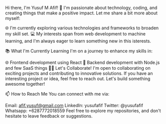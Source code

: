 Hi there, I'm Yusuf M Afif! 👋
I'm passionate about technology, coding, and creating things that make a positive impact. Let me share a bit more about myself:

🌐 I'm currently exploring various technologies and frameworks to broaden my skill set.
💻 My interests span from web development to machine learning, and I'm always eager to learn something new in this isterests.

📚 What I'm Currently Learning
I'm on a journey to enhance my skills in:

🌐 Frontend development using React
🚀 Backend development with Node.js
and few SaaS things
👯‍♂️ Let's Collaborate!
I'm open to collaborating on exciting projects and contributing to innovative solutions. If you have an interesting project or idea, feel free to reach out. Let's build something awesome together!

📫 How to Reach Me
You can connect with me via:

Email: afif.yusuf@gmail.com
LinkedIn: yusufafif
Twitter: @yusufafif
Whatsapp: +6287772018559
Feel free to explore my repositories, and don't hesitate to leave feedback or suggestions.
